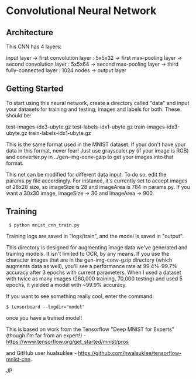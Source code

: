 # Convolutional Neural Network

## Architecture

This CNN has 4 layers:

input layer -> first convolution layer : 5x5x32 -> first max-pooling layer -> second convolution layer : 5x5x64 -> second max-pooling layer -> third fully-connected layer : 1024 nodes -> output layer

## Getting Started

To start using this neural network, create a directory called "data" and input your datasets for training and testing, images and labels for both. These should be: 

test-images-idx3-ubyte.gz
test-labels-idx1-ubyte.gz
train-images-idx3-ubyte.gz
train-labels-idx1-ubyte.gz

This is the same format used in the MNIST dataset. If your don't have your data in this format, never fear! Just use grayscaler.py (if your image is RGB) and converter.py in ../gen-img-conv-gzip to get your images into that format.

This net can be modified for different data input. To do so, edit the params.py file accordingly. For instance, it's currently set to accept images of 28x28 size, so imageSize is 28 and imageArea is 784 in params.py. If you want a 30x30 image, imageSize -> 30 and imageArea -> 900.

## Training

``` $ python mnist_cnn_train.py```

Training logs are saved in "logs/train", and the model is saved in "output".

This directory is designed for augmenting image data we've generated and
training models. It isn't limited to OCR, by any means. If you use the character
images that are in the gen-img-conv-gzip directory (which augments data as
well), you'll see a performance rate at 99.4%-99.7% accuracy after 3 epochs with
current parameters. When I used a dataset with twice as many images (260,000 training, 70,000 testing) and used 5 epochs,
it yielded a model with ~99.9% accuracy.

If you want to see something really cool, enter the command: 

``` $ tensorboard --logdir="model" ```

once you have a trained model!

This is based on work from the Tensorflow "Deep MNIST for Experts" (though I'm far from an expert!) - https://www.tensorflow.org/get_started/mnist/pros

and GitHub user hualsuklee - https://github.com/hwalsuklee/tensorflow-mnist-cnn.

JP
